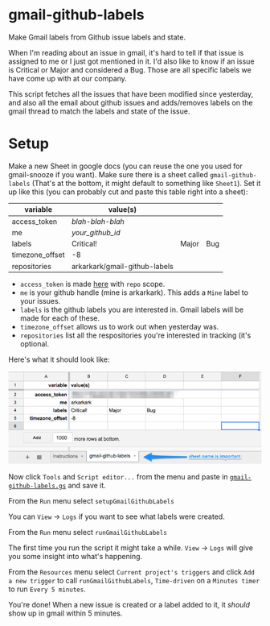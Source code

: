 # gmail-github-labels

Make Gmail labels from Github issue labels and state.

When I'm reading about an issue in gmail, it's hard to tell if that
issue is assigned to me or I just got mentioned in it. I'd also like
to know if an issue is Critical or Major and considered a Bug. Those
are all specific labels we have come up with at our company.

This script fetches all the issues that have been modified since
yesterday, and also all the email about github issues and adds/removes
labels on the gmail thread to match the labels and state of the issue.

# Setup

Make a new Sheet in google docs (you can reuse the one you used for gmail-snooze if you want).
Make sure there is a sheet called `gmail-github-labels` (That's at the bottom, it might default to something like `Sheet1`). Set it up like this (you can probably cut and paste this table right into a sheet):

variable | value(s) |     |     |
-------- | -------- | --- | --- |
access_token | _blah-blah-blah_
me | _your_github_id_
labels | Critical! | Major | Bug
timezone_offset | -8
repositories | arkarkark/gmail-github-labels

   * `access_token` is made [here](https://github.com/settings/tokens/new) with `repo` scope.
   * `me` is your github handle (mine is arkarkark). This adds a `Mine` label to your issues.
   * `labels` is the github labels you are interested in. Gmail labels will be made for each of these.
   * `timezone_offset` allows us to work out when yesterday was.
   * `repositories` list all the respositories you're interested in tracking (it's optional.

Here's what it should look like:

![screenshot](config.png)

Now click `Tools` and `Script editor...` from the menu and paste in [`gmail-github-labels.gs`](gmail-github-labels.gs) and save it.

From the `Run` menu select `setupGmailGithubLabels`

You can `View` -> `Logs` if you want to see what labels were created.

From the `Run` menu select `runGmailGithubLabels`

The first time you run the script it might take a while. `View` -> `Logs` will give you some insight into what's happening.

From the `Resources` menu select `Current project's triggers` and click `Add a new trigger` to call `runGmailGithubLabels`, `Time-driven` on a `Minutes timer` to run `Every 5 minutes`.

You're done! When a new issue is created or a label added to it, it _should_ show up in gmail within 5 minutes.
